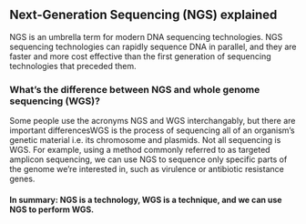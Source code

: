 ## Next-Generation Sequencing (NGS) explained
NGS is an umbrella term for modern DNA sequencing technologies. NGS sequencing technologies can rapidly sequence DNA in parallel, and they are faster and more cost effective than the first generation of sequencing 
technologies that preceded them.

### What’s the difference between NGS and whole genome sequencing (WGS)? 
Some people use the acronyms NGS and WGS interchangably, but there are important differencesWGS is the process of sequencing all of an organism’s genetic material i.e. its chromosome and plasmids. Not all sequencing is 
WGS. For example, using a method commonly referred to as targeted amplicon sequencing, we can use NGS to sequence only specific parts of the genome we’re interested in, such as virulence or antibiotic resistance genes.

#### In summary: NGS is a technology, WGS is a technique, and we can use NGS to perform WGS.
